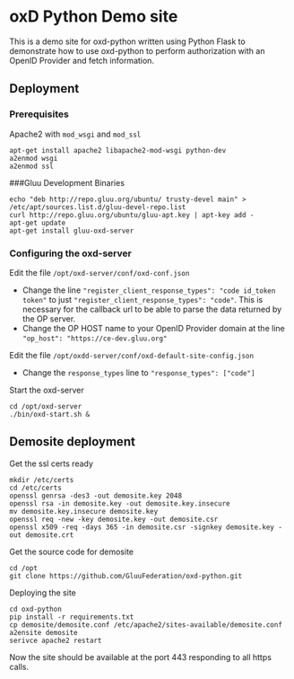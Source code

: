 # oxD Python Demo site

This is a demo site for oxd-python written using Python Flask to demonstrate how to use oxd-python to perform authorization with an OpenID Provider and fetch information.

## Deployment

### Prerequisites

Apache2 with `mod_wsgi` and `mod_ssl`

```
apt-get install apache2 libapache2-mod-wsgi python-dev
a2enmod wsgi
a2enmod ssl
```

###Gluu Development Binaries

```
echo "deb http://repo.gluu.org/ubuntu/ trusty-devel main" > /etc/apt/sources.list.d/gluu-devel-repo.list
curl http://repo.gluu.org/ubuntu/gluu-apt.key | apt-key add -
apt-get update
apt-get install gluu-oxd-server
```

### Configuring the oxd-server

Edit the file `/opt/oxd-server/conf/oxd-conf.json`

* Change the line `"register_client_response_types": "code id_token token"` to just `"register_client_response_types": "code"`. This is necessary for the callback url to be able to parse the data returned by the OP server.
* Change the OP HOST name to your OpenID Provider domain at the line `"op_host": "https://ce-dev.gluu.org"`

Edit the file `/opt/oxdd-server/conf/oxd-default-site-config.json`

* Change the `response_types` line to `"response_types": ["code"]`

Start the oxd-server
```
cd /opt/oxd-server
./bin/oxd-start.sh &
```

## Demosite deployment

Get the ssl certs ready
```
mkdir /etc/certs
cd /etc/certs
openssl genrsa -des3 -out demosite.key 2048
openssl rsa -in demosite.key -out demosite.key.insecure
mv demosite.key.insecure demosite.key
openssl req -new -key demosite.key -out demosite.csr
openssl x509 -req -days 365 -in demosite.csr -signkey demosite.key -out demosite.crt
```

Get the source code for demosite

```
cd /opt
git clone https://github.com/GluuFederation/oxd-python.git
```

Deploying the site

```
cd oxd-python
pip install -r requirements.txt
cp demosite/demosite.conf /etc/apache2/sites-available/demosite.conf
a2ensite demosite
serivce apache2 restart
```

Now the site should be available at the port 443 responding to all https calls.
